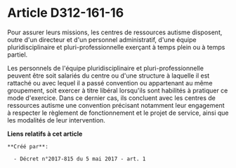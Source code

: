 # Article D312-161-16

Pour assurer leurs missions, les centres de ressources autisme disposent, outre d'un directeur et d'un personnel
administratif, d'une équipe pluridisciplinaire et pluri-professionnelle exerçant à temps plein ou à temps partiel.

Les personnels de l'équipe pluridisciplinaire et pluri-professionnelle peuvent être soit salariés du centre ou d'une
structure à laquelle il est rattaché ou avec lequel il a passé convention ou appartenant au même groupement, soit exercer à
titre libéral lorsqu'ils sont habilités à pratiquer ce mode d'exercice. Dans ce dernier cas, ils concluent avec les centres
de ressources autisme une convention précisant notamment leur engagement à respecter le règlement de fonctionnement et le
projet de service, ainsi que les modalités de leur intervention.

**Liens relatifs à cet article**

	**Créé par**:

	  - Décret n°2017-815 du 5 mai 2017 - art. 1

